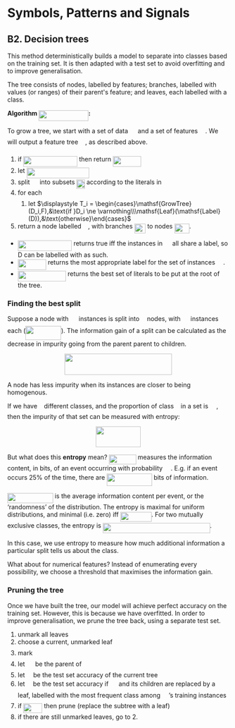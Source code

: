 # Symbols, Patterns and Signals

## B2. Decision trees

This method deterministically builds a model to separate into classes based on the training set. It is then adapted with a test set to avoid overfitting and to improve generalisation.

The tree consists of nodes, labelled by features; branches, labelled with values (or ranges) of their parent's feature; and leaves, each labelled with a class.

**Algorithm <img src="tex/e1187a9eb2ca9705c38ba9fcc89a2fa8.svg?invert_in_darkmode&sanitize=true" align=middle width=112.95042000000001pt height=23.889689999999977pt/>:**

To grow a tree, we start with a set of data <img src="tex/78ec2b7008296ce0561cf83393cb746d.svg?invert_in_darkmode&sanitize=true" align=middle width=14.388495000000008pt height=21.697829999999996pt/> and a set of features <img src="tex/b8bc815b5e9d5177af01fd4d3d3c2f10.svg?invert_in_darkmode&sanitize=true" align=middle width=13.176240000000007pt height=21.697829999999996pt/>. We will output a feature tree <img src="tex/2f118ee06d05f3c2d98361d9c30e38ce.svg?invert_in_darkmode&sanitize=true" align=middle width=12.211650000000008pt height=21.697829999999996pt/>, as described above.

1. if <img src="tex/3edc7af54eab44d6c78d5a26d980526e.svg?invert_in_darkmode&sanitize=true" align=middle width=122.65357499999999pt height=23.889689999999977pt/> then return <img src="tex/6ac84a27072f36ce9694461f017df535.svg?invert_in_darkmode&sanitize=true" align=middle width=64.16041500000001pt height=23.889689999999977pt/>
2. let <img src="tex/350e5f23984faabe02b3ca08d216e728.svg?invert_in_darkmode&sanitize=true" align=middle width=142.19666999999998pt height=23.889689999999977pt/>
3. split <img src="tex/78ec2b7008296ce0561cf83393cb746d.svg?invert_in_darkmode&sanitize=true" align=middle width=14.388495000000008pt height=21.697829999999996pt/> into subsets <img src="tex/3bdf20a1d3bb8900a92e3b28088057f1.svg?invert_in_darkmode&sanitize=true" align=middle width=18.58279500000001pt height=21.697829999999996pt/> according to the literals in <img src="tex/e257acd1ccbe7fcb654708f1a866bfe9.svg?invert_in_darkmode&sanitize=true" align=middle width=11.34969000000001pt height=21.697829999999996pt/>
4. for each <img src="tex/77a3b857d53fb44e33b53e4c8b68351a.svg?invert_in_darkmode&sanitize=true" align=middle width=5.98554000000001pt height=20.9154pt/>
   1. let $\displaystyle T_i = \begin{cases}\mathsf{GrowTree}(D_i,F),&\text{if }D_i \ne \varnothing\\\mathsf{Leaf}(\mathsf{Label}(D)),&\text{otherwise}\end{cases}$
5. return a node labelled <img src="tex/e257acd1ccbe7fcb654708f1a866bfe9.svg?invert_in_darkmode&sanitize=true" align=middle width=11.34969000000001pt height=21.697829999999996pt/>, with branches <img src="tex/96f2b018aaa9578a374cdb19c7c1ac3b.svg?invert_in_darkmode&sanitize=true" align=middle width=25.347465000000007pt height=22.063469999999988pt/> to nodes <img src="tex/c4b26722bc62f8e067ee4f8ef384944c.svg?invert_in_darkmode&sanitize=true" align=middle width=33.941325000000006pt height=22.063469999999988pt/>.

- <img src="tex/3edc7af54eab44d6c78d5a26d980526e.svg?invert_in_darkmode&sanitize=true" align=middle width=122.65357499999999pt height=23.889689999999977pt/> returns true iff the instances in <img src="tex/78ec2b7008296ce0561cf83393cb746d.svg?invert_in_darkmode&sanitize=true" align=middle width=14.388495000000008pt height=21.697829999999996pt/> all share a label, so D can be labelled with as such.
- <img src="tex/6ac84a27072f36ce9694461f017df535.svg?invert_in_darkmode&sanitize=true" align=middle width=64.16041500000001pt height=23.889689999999977pt/> returns the most appropriate label for the set of instances <img src="tex/78ec2b7008296ce0561cf83393cb746d.svg?invert_in_darkmode&sanitize=true" align=middle width=14.388495000000008pt height=21.697829999999996pt/>.
- <img src="tex/04d2ef72fb296e1001562cdda69cf9cb.svg?invert_in_darkmode&sanitize=true" align=middle width=109.25161499999999pt height=23.889689999999977pt/> returns the best set of literals to be put at the root of the tree.

### Finding the best split

Suppose a node with <img src="tex/f9c4988898e7f532b9f826a75014ed3c.svg?invert_in_darkmode&sanitize=true" align=middle width=15.32223000000001pt height=21.697829999999996pt/> instances is split into <img src="tex/63bb9849783d01d91403bc9a5fea12a2.svg?invert_in_darkmode&sanitize=true" align=middle width=9.39774000000001pt height=22.063469999999988pt/> nodes, with <img src="tex/de3e4ddbaf93c2db6b330ad1998cc995.svg?invert_in_darkmode&sanitize=true" align=middle width=14.840100000000009pt height=13.387440000000009pt/> instances each (<img src="tex/6167f6ecd3000aff1c37f3441880223a.svg?invert_in_darkmode&sanitize=true" align=middle width=80.75892pt height=31.74401999999997pt/>). The information gain of a split can be calculated as the decrease in impurity going from the parent parent to children.
<p align="center"><img src="tex/72d9a0589081b13183d7a82d44b18595.svg?invert_in_darkmode&sanitize=true" align=middle width=243.8403pt height=47.93398499999999pt/></p>

A node has less impurity when its instances are closer to being homogenous.

If we have <img src="tex/3e18a4a28fdee1744e5e3f79d13b9ff6.svg?invert_in_darkmode&sanitize=true" align=middle width=7.43612100000001pt height=13.387440000000009pt/> different classes, and the proportion of class <img src="tex/36b5afebdba34564d884d347484ac0c7.svg?invert_in_darkmode&sanitize=true" align=middle width=8.03272800000001pt height=20.9154pt/> in a set is <img src="tex/7f131a60c8e7bb2b22f383f7bd49e2c0.svg?invert_in_darkmode&sanitize=true" align=middle width=14.69737500000001pt height=13.387440000000009pt/>, then the impurity of that set can be measured with entropy: <p align="center"><img src="tex/dc16f4f3bd0060ba2faabcc38e961488.svg?invert_in_darkmode&sanitize=true" align=middle width=102.92815499999999pt height=47.13489pt/></p>

But what does this **entropy** mean? <img src="tex/36ed306e4c4c6bba92bf302a03716f49.svg?invert_in_darkmode&sanitize=true" align=middle width=61.56958500000001pt height=22.063469999999988pt/> measures the information content, in bits, of an event occurring with probability <img src="tex/7f131a60c8e7bb2b22f383f7bd49e2c0.svg?invert_in_darkmode&sanitize=true" align=middle width=14.69737500000001pt height=13.387440000000009pt/>. E.g. if an event occurs 25% of the time, there are <img src="tex/f5abf034bd2109d15c203ff770be6e24.svg?invert_in_darkmode&sanitize=true" align=middle width=102.89763pt height=27.177810000000004pt/> bits of information.

<img src="tex/3923e1fa3097936000342b569cb1d258.svg?invert_in_darkmode&sanitize=true" align=middle width=103.784175pt height=23.890019999999986pt/> is the average information content per event, or the ‘randomness’ of the distribution. The entropy is maximal for uniform distributions, and minimal (i.e. zero) iff <img src="tex/61d276b9c3a3a9e7ace6e7deb263d094.svg?invert_in_darkmode&sanitize=true" align=middle width=70.718175pt height=22.063469999999988pt/>. For two mutually exclusive classes, the entropy is <img src="tex/fab97832111721e6c374c2614f44ceaa.svg?invert_in_darkmode&sanitize=true" align=middle width=243.4047pt height=23.889689999999977pt/>.

In this case, we use entropy to measure how much additional information a particular split tells us about the class.

What about for numerical features? Instead of enumerating every possibility, we choose a threshold that maximises the information gain.

### Pruning the tree

Once we have built the tree, our model will achieve perfect accuracy on the training set. However, this is because we have overfitted. In order to improve generalisation, we prune the tree back, using a separate test set.

1. unmark all leaves
2. choose a current, unmarked leaf <img src="tex/2f2322dff5bde89c37bcae4116fe20a8.svg?invert_in_darkmode&sanitize=true" align=middle width=5.55066600000001pt height=22.063469999999988pt/>
3. mark <img src="tex/2f2322dff5bde89c37bcae4116fe20a8.svg?invert_in_darkmode&sanitize=true" align=middle width=5.55066600000001pt height=22.063469999999988pt/>
5. let <img src="tex/f9c4988898e7f532b9f826a75014ed3c.svg?invert_in_darkmode&sanitize=true" align=middle width=15.32223000000001pt height=21.697829999999996pt/> be the parent of <img src="tex/2f2322dff5bde89c37bcae4116fe20a8.svg?invert_in_darkmode&sanitize=true" align=middle width=5.55066600000001pt height=22.063469999999988pt/>
5. let <img src="tex/c745b9b57c145ec5577b82542b2df546.svg?invert_in_darkmode&sanitize=true" align=middle width=10.898745000000007pt height=13.387440000000009pt/> be the test set accuracy of the current tree
6. let <img src="tex/8217ed3c32a785f0b5aad4055f432ad8.svg?invert_in_darkmode&sanitize=true" align=middle width=10.48789500000001pt height=22.063469999999988pt/> be the test set accuracy if <img src="tex/f9c4988898e7f532b9f826a75014ed3c.svg?invert_in_darkmode&sanitize=true" align=middle width=15.32223000000001pt height=21.697829999999996pt/> and its children are replaced by a leaf, labelled with the most frequent class among <img src="tex/f9c4988898e7f532b9f826a75014ed3c.svg?invert_in_darkmode&sanitize=true" align=middle width=15.32223000000001pt height=21.697829999999996pt/>’s training instances
7. if <img src="tex/d5f2466db584f693401f531195a9266c.svg?invert_in_darkmode&sanitize=true" align=middle width=42.98200500000001pt height=22.063469999999988pt/> then prune (replace the subtree with a leaf)
8. if there are still unmarked leaves, go to 2.